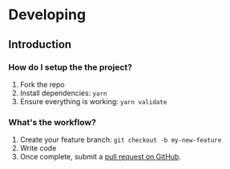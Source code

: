 # Developing

## Introduction

### How do I setup the the project?

1. Fork the repo
1. Install dependencies: `yarn`
1. Ensure everything is working: `yarn validate`

### What's the workflow?

1. Create your feature branch: `git checkout -b my-new-feature`
1. Write code
1. Once complete, submit a [pull request on GitHub](https://github.com/nilzona/eslint-config-airbnb-ts/pulls).
